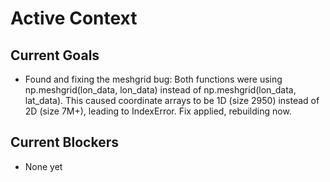 # Active Context

## Current Goals

- Found and fixing the meshgrid bug: Both functions were using np.meshgrid(lon_data, lon_data) instead of np.meshgrid(lon_data, lat_data). This caused coordinate arrays to be 1D (size 2950) instead of 2D (size 7M+), leading to IndexError. Fix applied, rebuilding now.

## Current Blockers

- None yet